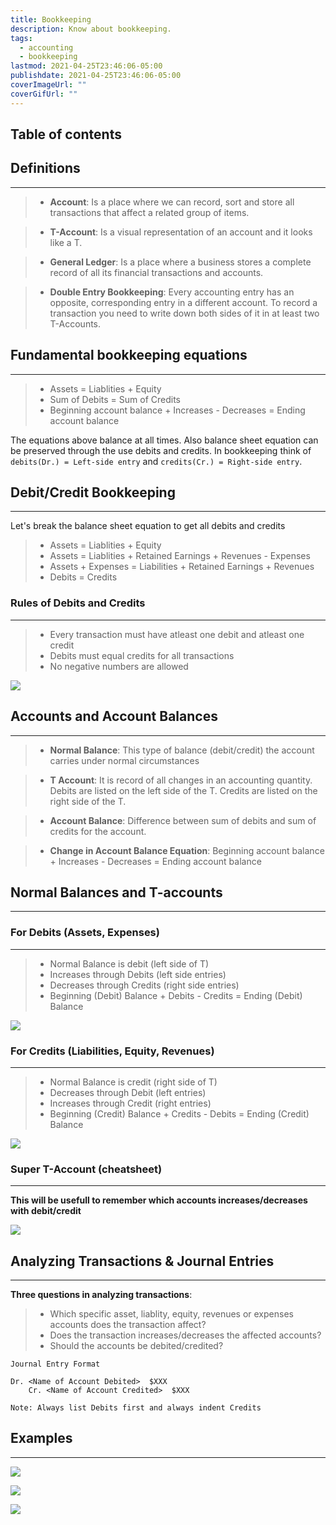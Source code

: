 ```yaml
---
title: Bookkeeping
description: Know about bookkeeping.
tags:
  - accounting
  - bookkeeping
lastmod: 2021-04-25T23:46:06-05:00
publishdate: 2021-04-25T23:46:06-05:00
coverImageUrl: ""
coverGifUrl: ""
---
```


## Table of contents

## Definitions

---

> - **Account**: Is a place where we can record, sort and store all transactions that affect a related group of items.

> - **T-Account**: Is a visual representation of an account and it looks like a T.

> - **General Ledger**: Is a place where a business stores a complete record of all its financial transactions and accounts.

> - **Double Entry Bookkeeping**: Every accounting entry has an opposite, corresponding entry in a different account. To record a transaction you need to write down both sides of it in at least two T-Accounts.

## Fundamental bookkeeping equations

---

> - Assets = Liablities + Equity
> - Sum of Debits = Sum of Credits
> - Beginning account balance + Increases - Decreases = Ending account balance

The equations above balance at all times. Also balance sheet equation can be preserved through the use debits and credits. In bookkeeping think of `debits(Dr.) = Left-side entry` and `credits(Cr.) = Right-side entry`.

## Debit/Credit Bookkeeping

---

Let's break the balance sheet equation to get all debits and credits

> - Assets = Liablities + Equity
> - Assets = Liablities + Retained Earnings + Revenues - Expenses
> - Assets + Expenses = Liabilities + Retained Earnings + Revenues
> - Debits = Credits

### Rules of Debits and Credits

---

> - Every transaction must have atleast one debit and atleast one credit
> - Debits must equal credits for all transactions
> - No negative numbers are allowed

![](https://media.giphy.com/media/XCLBNof6ICAEM/giphy.gif)

## Accounts and Account Balances

---

> - **Normal Balance**: This type of balance (debit/credit) the account carries under normal circumstances

> - **T Account**: It is record of all changes in an accounting quantity. Debits are listed on the left side of the T. Credits are listed on the right side of the T.

> - **Account Balance**: Difference between sum of debits and sum of credits for the account.

> - **Change in Account Balance Equation**: Beginning account balance + Increases - Decreases = Ending account balance

## Normal Balances and T-accounts

---

### For Debits (Assets, Expenses)

---

> - Normal Balance is debit (left side of T)
> - Increases through Debits (left side entries)
> - Decreases through Credits (right side entries)
> - Beginning (Debit) Balance + Debits - Credits = Ending (Debit) Balance

![](/contents/accounting/101/bookkeeping/img1.png)

### For Credits (Liabilities, Equity, Revenues)

---

> - Normal Balance is credit (right side of T)
> - Decreases through Debit (left entries)
> - Increases through Credit (right entries)
> - Beginning (Credit) Balance + Credits - Debits = Ending (Credit) Balance

![](/contents/accounting/101/bookkeeping/img2.png)

### Super T-Account (cheatsheet)

---

**This will be usefull to remember which accounts increases/decreases with debit/credit**

![](/contents/accounting/101/bookkeeping/img3.png)

## Analyzing Transactions & Journal Entries

---

**Three questions in analyzing transactions**:

> - Which specific asset, liablity, equity, revenues or expenses accounts does the transaction affect?
> - Does the transaction increases/decreases the affected accounts?
> - Should the accounts be debited/credited?

```text
Journal Entry Format

Dr. <Name of Account Debited>  $XXX
    Cr. <Name of Account Credited>  $XXX

Note: Always list Debits first and always indent Credits
```

## Examples

---

![](/contents/accounting/101/bookkeeping/img4.png)

![](/contents/accounting/101/bookkeeping/img5.png)

![](/contents/accounting/101/bookkeeping/img6.png)
